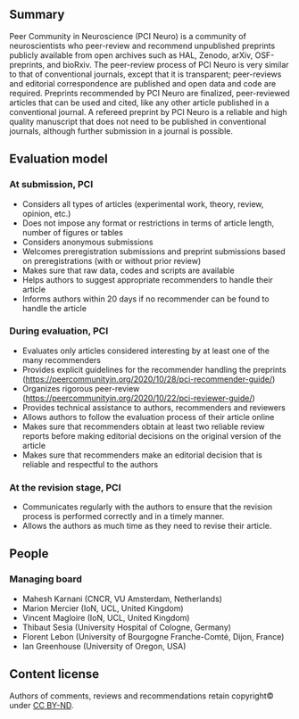 ## Summary
Peer Community in Neuroscience (PCI Neuro) is a community of neuroscientists  who peer-review and recommend unpublished preprints publicly available from open archives such as HAL, Zenodo, arXiv, OSF-preprints, and bioRxiv. The peer-review process of PCI Neuro is very similar to that of conventional journals, except that it is transparent; peer-reviews and editorial correspondence are published and open data and code are required. Preprints recommended by PCI Neuro are finalized, peer-reviewed articles that can be used and cited, like any other article published in a conventional journal. A refereed preprint by PCI Neuro is a reliable and high quality manuscript that does not need to be published in conventional journals, although further submission in a journal is possible.

## Evaluation model
### At submission, PCI
- Considers all types of articles (experimental work, theory, review, opinion, etc.)
- Does not impose any format or restrictions in terms of article length, number of figures or tables
- Considers anonymous submissions
- Welcomes preregistration submissions and preprint submissions based on preregistrations (with or without prior review)
- Makes sure that raw data, codes and scripts are available
- Helps authors to suggest appropriate recommenders to handle their article
- Informs authors within 20 days if no recommender can be found to handle the article

### During evaluation, PCI
- Evaluates only articles considered interesting by at least one of the many recommenders
- Provides explicit guidelines for the recommender handling the preprints (https://peercommunityin.org/2020/10/28/pci-recommender-guide/)
- Organizes rigorous peer-review (https://peercommunityin.org/2020/10/22/pci-reviewer-guide/)
- Provides technical assistance to authors, recommenders and reviewers
- Allows authors to follow the evaluation process of their article online
- Makes sure that recommenders obtain at least two reliable review reports before making editorial decisions on the original version of the article
- Makes sure that recommenders make an editorial decision that is reliable and respectful to the authors
 
### At the revision stage, PCI
- Communicates regularly with the authors to ensure that the revision process is performed correctly and in a timely manner.
- Allows the authors as much time as they need to revise their article.

## People
### Managing board
- Mahesh Karnani (CNCR, VU Amsterdam, Netherlands)
- Marion Mercier (IoN, UCL, United Kingdom)
- Vincent Magloire (IoN, UCL, United Kingdom)
- Thibaut Sesia (University Hospital of Cologne, Germany)
- Florent Lebon (University of Bourgogne Franche-Comté, Dijon, France)
- Ian Greenhouse (University of Oregon, USA)

## Content license

Authors of comments, reviews and recommendations retain copyright© under [CC BY-ND](https://creativecommons.org/licenses/by-nd/4.0/).
